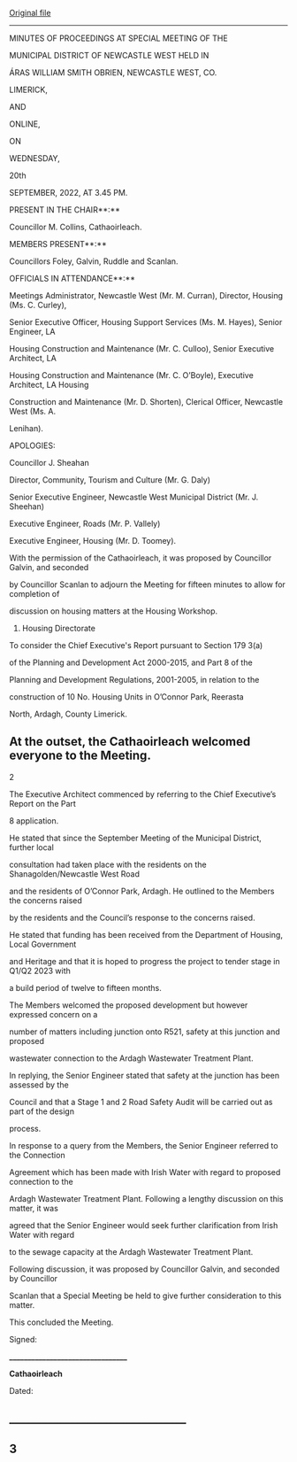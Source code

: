 [Original file](https://www.limerick.ie/sites/default/files/media/documents/2022-10/01%28b%29%202022-09-20%20Minutes%20Special%20Meeting.pdf)

---
MINUTES OF PROCEEDINGS AT SPECIAL MEETING OF THE

MUNICIPAL DISTRICT OF NEWCASTLE WEST HELD IN

ÁRAS WILLIAM SMITH OBRIEN, NEWCASTLE WEST, CO.

LIMERICK,

AND

ONLINE,

ON

WEDNESDAY,

20th

SEPTEMBER, 2022, AT 3.45 PM.

PRESENT IN THE CHAIR**:**

Councillor M. Collins, Cathaoirleach.

MEMBERS PRESENT**:**

Councillors Foley, Galvin, Ruddle and Scanlan.

OFFICIALS IN ATTENDANCE**:**

Meetings Administrator, Newcastle West (Mr. M. Curran), Director, Housing (Ms. C. Curley),

Senior Executive Officer, Housing Support Services (Ms. M. Hayes), Senior Engineer, LA

Housing Construction and Maintenance (Mr. C. Culloo), Senior Executive Architect, LA

Housing Construction and Maintenance (Mr. C. O’Boyle), Executive Architect, LA Housing

Construction and Maintenance (Mr. D. Shorten), Clerical Officer, Newcastle West (Ms. A.

Lenihan).

APOLOGIES:

Councillor J. Sheahan

Director, Community, Tourism and Culture (Mr. G. Daly)

Senior Executive Engineer, Newcastle West Municipal District (Mr. J. Sheehan)

Executive Engineer, Roads (Mr. P. Vallely)

Executive Engineer, Housing (Mr. D. Toomey).

With the permission of the Cathaoirleach, it was proposed by Councillor Galvin, and seconded

by Councillor Scanlan to adjourn the Meeting for fifteen minutes to allow for completion of

discussion on housing matters at the Housing Workshop.

1. Housing Directorate

To consider the Chief Executive's Report pursuant to Section 179 3(a)

of the Planning and Development Act 2000-2015, and Part 8 of the

Planning and Development Regulations, 2001-2005, in relation to the

construction of 10 No. Housing Units in O’Connor Park, Reerasta

North, Ardagh, County Limerick.

At the outset, the Cathaoirleach welcomed everyone to the Meeting.
---
2

The Executive Architect commenced by referring to the Chief Executive’s Report on the Part

8 application.

He stated that since the September Meeting of the Municipal District, further local

consultation had taken place with the residents on the Shanagolden/Newcastle West Road

and the residents of O’Connor Park, Ardagh. He outlined to the Members the concerns raised

by the residents and the Council’s response to the concerns raised.

He stated that funding has been received from the Department of Housing, Local Government

and Heritage and that it is hoped to progress the project to tender stage in Q1/Q2 2023 with

a build period of twelve to fifteen months.

The Members welcomed the proposed development but however expressed concern on a

number of matters including junction onto R521, safety at this junction and proposed

wastewater connection to the Ardagh Wastewater Treatment Plant.

In replying, the Senior Engineer stated that safety at the junction has been assessed by the

Council and that a Stage 1 and 2 Road Safety Audit will be carried out as part of the design

process.

In response to a query from the Members, the Senior Engineer referred to the Connection

Agreement which has been made with Irish Water with regard to proposed connection to the

Ardagh Wastewater Treatment Plant. Following a lengthy discussion on this matter, it was

agreed that the Senior Engineer would seek further clarification from Irish Water with regard

to the sewage capacity at the Ardagh Wastewater Treatment Plant.

Following discussion, it was proposed by Councillor Galvin, and seconded by Councillor

Scanlan that a Special Meeting be held to give further consideration to this matter.

This concluded the Meeting.

Signed:

**\_\_\_\_\_\_\_\_\_\_\_\_\_\_\_\_\_\_\_\_\_\_\_\_\_\_\_\_\_\_\_\_**

**Cathaoirleach**

Dated:

**\_\_\_\_\_\_\_\_\_\_\_\_\_\_\_\_\_\_\_\_\_\_\_\_\_\_\_\_\_\_\_\_**
---
3
---
